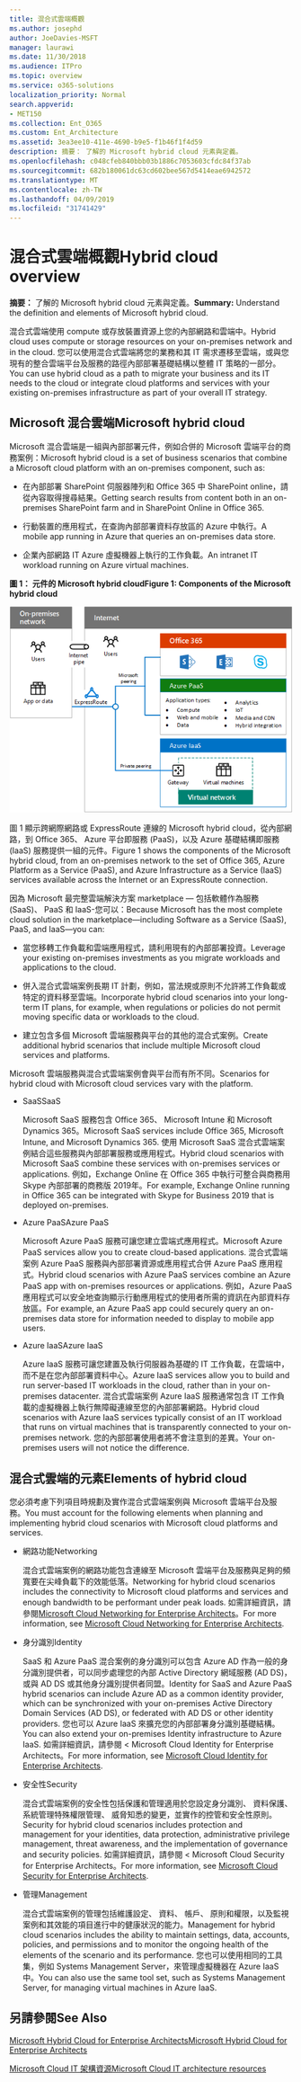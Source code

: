 ```yaml
---
title: 混合式雲端概觀
ms.author: josephd
author: JoeDavies-MSFT
manager: laurawi
ms.date: 11/30/2018
ms.audience: ITPro
ms.topic: overview
ms.service: o365-solutions
localization_priority: Normal
search.appverid:
- MET150
ms.collection: Ent_O365
ms.custom: Ent_Architecture
ms.assetid: 3ea3ee10-411e-4690-b9e5-f1b46f1f4d59
description: 摘要： 了解的 Microsoft hybrid cloud 元素與定義。
ms.openlocfilehash: c048cfeb840bbb03b1886c7053603cfdc84f37ab
ms.sourcegitcommit: 682b180061dc63cd602bee567d5414eae6942572
ms.translationtype: MT
ms.contentlocale: zh-TW
ms.lasthandoff: 04/09/2019
ms.locfileid: "31741429"
---
```

# <a name="hybrid-cloud-overview"></a><span data-ttu-id="9fac6-103">混合式雲端概觀</span><span class="sxs-lookup"><span data-stu-id="9fac6-103">Hybrid cloud overview</span></span>

 <span data-ttu-id="9fac6-104">**摘要：** 了解的 Microsoft hybrid cloud 元素與定義。</span><span class="sxs-lookup"><span data-stu-id="9fac6-104">**Summary:** Understand the definition and elements of Microsoft hybrid cloud.</span></span>
  
<span data-ttu-id="9fac6-105">混合式雲端使用 compute 或存放裝置資源上您的內部網路和雲端中。</span><span class="sxs-lookup"><span data-stu-id="9fac6-105">Hybrid cloud uses compute or storage resources on your on-premises network and in the cloud.</span></span> <span data-ttu-id="9fac6-106">您可以使用混合式雲端將您的業務和其 IT 需求遷移至雲端，或與您現有的整合雲端平台及服務的路徑內部部署基礎結構以整體 IT 策略的一部分。</span><span class="sxs-lookup"><span data-stu-id="9fac6-106">You can use hybrid cloud as a path to migrate your business and its IT needs to the cloud or integrate cloud platforms and services with your existing on-premises infrastructure as part of your overall IT strategy.</span></span>
  
## <a name="microsoft-hybrid-cloud"></a><span data-ttu-id="9fac6-107">Microsoft 混合雲端</span><span class="sxs-lookup"><span data-stu-id="9fac6-107">Microsoft hybrid cloud</span></span>

<span data-ttu-id="9fac6-108">Microsoft 混合雲端是一組與內部部署元件，例如合併的 Microsoft 雲端平台的商務案例：</span><span class="sxs-lookup"><span data-stu-id="9fac6-108">Microsoft hybrid cloud is a set of business scenarios that combine a Microsoft cloud platform with an on-premises component, such as:</span></span> 
  
- <span data-ttu-id="9fac6-109">在內部部署 SharePoint 伺服器陣列和 Office 365 中 SharePoint online，請從內容取得搜尋結果。</span><span class="sxs-lookup"><span data-stu-id="9fac6-109">Getting search results from content both in an on-premises SharePoint farm and in SharePoint Online in Office 365.</span></span>
    
- <span data-ttu-id="9fac6-110">行動裝置的應用程式，在查詢內部部署資料存放區的 Azure 中執行。</span><span class="sxs-lookup"><span data-stu-id="9fac6-110">A mobile app running in Azure that queries an on-premises data store.</span></span>
    
- <span data-ttu-id="9fac6-111">企業內部網路 IT Azure 虛擬機器上執行的工作負載。</span><span class="sxs-lookup"><span data-stu-id="9fac6-111">An intranet IT workload running on Azure virtual machines.</span></span>
    
**<span data-ttu-id="9fac6-112">圖 1： 元件的 Microsoft hybrid cloud</span><span class="sxs-lookup"><span data-stu-id="9fac6-112">Figure 1: Components of the Microsoft hybrid cloud</span></span>**

![Microsoft 混合式雲端的元件](media/Hybrid-Poster/MS-Hybrid-Cloud.png)
  
<span data-ttu-id="9fac6-114">圖 1 顯示跨網際網路或 ExpressRoute 連線的 Microsoft hybrid cloud，從內部網路，到 Office 365、 Azure 平台即服務 (PaaS)，以及 Azure 基礎結構即服務 (IaaS) 服務提供一組的元件。</span><span class="sxs-lookup"><span data-stu-id="9fac6-114">Figure 1 shows the components of the Microsoft hybrid cloud, from an on-premises network to the set of Office 365, Azure Platform as a Service (PaaS), and Azure Infrastructure as a Service (IaaS) services available across the Internet or an ExpressRoute connection.</span></span>
  
<span data-ttu-id="9fac6-115">因為 Microsoft 最完整雲端解決方案 marketplace — 包括軟體作為服務 (SaaS)、 PaaS 和 IaaS-您可以：</span><span class="sxs-lookup"><span data-stu-id="9fac6-115">Because Microsoft has the most complete cloud solution in the marketplace—including Software as a Service (SaaS), PaaS, and IaaS—you can:</span></span>
  
- <span data-ttu-id="9fac6-116">當您移轉工作負載和雲端應用程式，請利用現有的內部部署投資。</span><span class="sxs-lookup"><span data-stu-id="9fac6-116">Leverage your existing on-premises investments as you migrate workloads and applications to the cloud.</span></span>
    
- <span data-ttu-id="9fac6-117">併入混合式雲端案例長期 IT 計劃，例如，當法規或原則不允許將工作負載或特定的資料移至雲端。</span><span class="sxs-lookup"><span data-stu-id="9fac6-117">Incorporate hybrid cloud scenarios into your long-term IT plans, for example, when regulations or policies do not permit moving specific data or workloads to the cloud.</span></span>
    
- <span data-ttu-id="9fac6-118">建立包含多個 Microsoft 雲端服務與平台的其他的混合式案例。</span><span class="sxs-lookup"><span data-stu-id="9fac6-118">Create additional hybrid scenarios that include multiple Microsoft cloud services and platforms.</span></span>
    
<span data-ttu-id="9fac6-119">Microsoft 雲端服務與混合式雲端案例會與平台而有所不同。</span><span class="sxs-lookup"><span data-stu-id="9fac6-119">Scenarios for hybrid cloud with Microsoft cloud services vary with the platform.</span></span>
  
- <span data-ttu-id="9fac6-120">SaaS</span><span class="sxs-lookup"><span data-stu-id="9fac6-120">SaaS</span></span>
    
    <span data-ttu-id="9fac6-121">Microsoft SaaS 服務包含 Office 365、 Microsoft Intune 和 Microsoft Dynamics 365。</span><span class="sxs-lookup"><span data-stu-id="9fac6-121">Microsoft SaaS services include Office 365, Microsoft Intune, and Microsoft Dynamics 365.</span></span> <span data-ttu-id="9fac6-122">使用 Microsoft SaaS 混合式雲端案例結合這些服務與內部部署服務或應用程式。</span><span class="sxs-lookup"><span data-stu-id="9fac6-122">Hybrid cloud scenarios with Microsoft SaaS combine these services with on-premises services or applications.</span></span> <span data-ttu-id="9fac6-123">例如，Exchange Online 在 Office 365 中執行可整合與商務用 Skype 內部部署的商務版 2019年。</span><span class="sxs-lookup"><span data-stu-id="9fac6-123">For example, Exchange Online running in Office 365 can be integrated with Skype for Business 2019 that is deployed on-premises.</span></span>
    
- <span data-ttu-id="9fac6-124">Azure PaaS</span><span class="sxs-lookup"><span data-stu-id="9fac6-124">Azure PaaS</span></span>
    
    <span data-ttu-id="9fac6-125">Microsoft Azure PaaS 服務可讓您建立雲端式應用程式。</span><span class="sxs-lookup"><span data-stu-id="9fac6-125">Microsoft Azure PaaS services allow you to create cloud-based applications.</span></span> <span data-ttu-id="9fac6-126">混合式雲端案例 Azure PaaS 服務與內部部署資源或應用程式合併 Azure PaaS 應用程式。</span><span class="sxs-lookup"><span data-stu-id="9fac6-126">Hybrid cloud scenarios with Azure PaaS services combine an Azure PaaS app with on-premises resources or applications.</span></span> <span data-ttu-id="9fac6-127">例如，Azure PaaS 應用程式可以安全地查詢顯示行動應用程式的使用者所需的資訊在內部資料存放區。</span><span class="sxs-lookup"><span data-stu-id="9fac6-127">For example, an Azure PaaS app could securely query an on-premises data store for information needed to display to mobile app users.</span></span>
    
- <span data-ttu-id="9fac6-128">Azure IaaS</span><span class="sxs-lookup"><span data-stu-id="9fac6-128">Azure IaaS</span></span>
    
    <span data-ttu-id="9fac6-129">Azure IaaS 服務可讓您建置及執行伺服器為基礎的 IT 工作負載，在雲端中，而不是在您內部部署資料中心。</span><span class="sxs-lookup"><span data-stu-id="9fac6-129">Azure IaaS services allow you to build and run server-based IT workloads in the cloud, rather than in your on-premises datacenter.</span></span> <span data-ttu-id="9fac6-130">混合式雲端案例 Azure IaaS 服務通常包含 IT 工作負載的虛擬機器上執行無障礙連線至您的內部部署網路。</span><span class="sxs-lookup"><span data-stu-id="9fac6-130">Hybrid cloud scenarios with Azure IaaS services typically consist of an IT workload that runs on virtual machines that is transparently connected to your on-premises network.</span></span> <span data-ttu-id="9fac6-131">您的內部部署使用者將不會注意到的差異。</span><span class="sxs-lookup"><span data-stu-id="9fac6-131">Your on-premises users will not notice the difference.</span></span>
    
## <a name="elements-of-hybrid-cloud"></a><span data-ttu-id="9fac6-132">混合式雲端的元素</span><span class="sxs-lookup"><span data-stu-id="9fac6-132">Elements of hybrid cloud</span></span>

<span data-ttu-id="9fac6-133">您必須考慮下列項目時規劃及實作混合式雲端案例與 Microsoft 雲端平台及服務。</span><span class="sxs-lookup"><span data-stu-id="9fac6-133">You must account for the following elements when planning and implementing hybrid cloud scenarios with Microsoft cloud platforms and services.</span></span>
  
- <span data-ttu-id="9fac6-134">網路功能</span><span class="sxs-lookup"><span data-stu-id="9fac6-134">Networking</span></span>
    
    <span data-ttu-id="9fac6-135">混合式雲端案例的網路功能包含連線至 Microsoft 雲端平台及服務與足夠的頻寬要在尖峰負載下的效能低落。</span><span class="sxs-lookup"><span data-stu-id="9fac6-135">Networking for hybrid cloud scenarios includes the connectivity to Microsoft cloud platforms and services and enough bandwidth to be performant under peak loads.</span></span> <span data-ttu-id="9fac6-136">如需詳細資訊，請參閱[Microsoft Cloud Networking for Enterprise Architects](microsoft-cloud-networking-for-enterprise-architects.md)。</span><span class="sxs-lookup"><span data-stu-id="9fac6-136">For more information, see [Microsoft Cloud Networking for Enterprise Architects](microsoft-cloud-networking-for-enterprise-architects.md).</span></span>
    
- <span data-ttu-id="9fac6-137">身分識別</span><span class="sxs-lookup"><span data-stu-id="9fac6-137">Identity</span></span>
    
    <span data-ttu-id="9fac6-138">SaaS 和 Azure PaaS 混合案例的身分識別可以包含 Azure AD 作為一般的身分識別提供者，可以同步處理您的內部 Active Directory 網域服務 (AD DS)，或與 AD DS 或其他身分識別提供者同盟。</span><span class="sxs-lookup"><span data-stu-id="9fac6-138">Identity for SaaS and Azure PaaS hybrid scenarios can include Azure AD as a common identity provider, which can be synchronized with your on-premises Active Directory Domain Services (AD DS), or federated with AD DS or other identity providers.</span></span> <span data-ttu-id="9fac6-139">您也可以 Azure IaaS 來擴充您的內部部署身分識別基礎結構。</span><span class="sxs-lookup"><span data-stu-id="9fac6-139">You can also extend your on-premises Identity infrastructure to Azure IaaS.</span></span> <span data-ttu-id="9fac6-140">如需詳細資訊，請參閱 < <b0>Microsoft Cloud Identity for Enterprise Architects</b0>。</span><span class="sxs-lookup"><span data-stu-id="9fac6-140">For more information, see [Microsoft Cloud Identity for Enterprise Architects](microsoft-cloud-it-architecture-resources.md#identity).</span></span>
    
- <span data-ttu-id="9fac6-141">安全性</span><span class="sxs-lookup"><span data-stu-id="9fac6-141">Security</span></span>
    
    <span data-ttu-id="9fac6-142">混合式雲端案例的安全性包括保護和管理適用於您設定身分識別、 資料保護、 系統管理特殊權限管理、 威脅知悉的變更，並實作的控管和安全性原則。</span><span class="sxs-lookup"><span data-stu-id="9fac6-142">Security for hybrid cloud scenarios includes protection and management for your identities, data protection, administrative privilege management, threat awareness, and the implementation of governance and security policies.</span></span> <span data-ttu-id="9fac6-143">如需詳細資訊，請參閱 < <b0>Microsoft Cloud Security for Enterprise Architects</b0>。</span><span class="sxs-lookup"><span data-stu-id="9fac6-143">For more information, see [Microsoft Cloud Security for Enterprise Architects](microsoft-cloud-it-architecture-resources.md#security).</span></span>
    
- <span data-ttu-id="9fac6-144">管理</span><span class="sxs-lookup"><span data-stu-id="9fac6-144">Management</span></span>
    
    <span data-ttu-id="9fac6-145">混合式雲端案例的管理包括維護設定、 資料、 帳戶、 原則和權限，以及監視案例和其效能的項目進行中的健康狀況的能力。</span><span class="sxs-lookup"><span data-stu-id="9fac6-145">Management for hybrid cloud scenarios includes the ability to maintain settings, data, accounts, policies, and permissions and to monitor the ongoing health of the elements of the scenario and its performance.</span></span> <span data-ttu-id="9fac6-146">您也可以使用相同的工具集，例如 Systems Management Server，來管理虛擬機器在 Azure IaaS 中。</span><span class="sxs-lookup"><span data-stu-id="9fac6-146">You can also use the same tool set, such as Systems Management Server, for managing virtual machines in Azure IaaS.</span></span>
    
## <a name="see-also"></a><span data-ttu-id="9fac6-147">另請參閱</span><span class="sxs-lookup"><span data-stu-id="9fac6-147">See Also</span></span>

[<span data-ttu-id="9fac6-148">Microsoft Hybrid Cloud for Enterprise Architects</span><span class="sxs-lookup"><span data-stu-id="9fac6-148">Microsoft Hybrid Cloud for Enterprise Architects</span></span>](microsoft-hybrid-cloud-for-enterprise-architects.md)
  
[<span data-ttu-id="9fac6-149">Microsoft Cloud IT 架構資源</span><span class="sxs-lookup"><span data-stu-id="9fac6-149">Microsoft Cloud IT architecture resources</span></span>](microsoft-cloud-it-architecture-resources.md)

